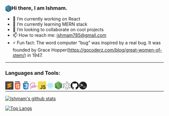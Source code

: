 ### Hi there,<img align="left" alt="Sublime Text" width="20px" src="https://raw.githubusercontent.com/IshmamR/IshmamR/master/imgs/electrode.png" /> I am Ishmam.

<!--
**IshmamR/IshmamR** is a ✨ _special_ ✨ repository because its `README.md` (this file) appears on your GitHub profile.

Here are some ideas to get you started:
-->
- 🔭 I’m currently working on React
- 🌱 I’m currently learning MERN stack
- 👯 I’m looking to collaborate on cool projects
- 📫 How to reach me: ishmam785@gmail.com
- ⚡ Fun fact: The word computer “bug” was inspired by a real bug. It was founded by Grace Hopper(https://gocoderz.com/blog/great-women-of-stem/) in 1947.
<!-- 
- 🤔 I’m looking for help with ...
- 💬 Ask me about ...
- 😄 Pronouns: ...
-->
---

### Languages and Tools:

<img align="left" alt="Sublime Text" width="26px" src="https://raw.githubusercontent.com/github/explore/80688e429a7d4ef2fca1e82350fe8e3517d3494d/topics/sublime-text/sublime-text.png" />
<img align="left" alt="HTML5" width="26px" src="https://raw.githubusercontent.com/github/explore/80688e429a7d4ef2fca1e82350fe8e3517d3494d/topics/html/html.png" />
<img align="left" alt="CSS3" width="26px" src="https://raw.githubusercontent.com/github/explore/80688e429a7d4ef2fca1e82350fe8e3517d3494d/topics/css/css.png" />
<img align="left" alt="Sass" width="26px" src="https://raw.githubusercontent.com/github/explore/80688e429a7d4ef2fca1e82350fe8e3517d3494d/topics/sass/sass.png" />
<img align="left" alt="JavaScript" width="26px" src="https://raw.githubusercontent.com/github/explore/80688e429a7d4ef2fca1e82350fe8e3517d3494d/topics/javascript/javascript.png" />
<img align="left" alt="React" width="26px" src="https://raw.githubusercontent.com/github/explore/80688e429a7d4ef2fca1e82350fe8e3517d3494d/topics/react/react.png" />
<img align="left" alt="Node.js" width="26px" src="https://raw.githubusercontent.com/github/explore/80688e429a7d4ef2fca1e82350fe8e3517d3494d/topics/nodejs/nodejs.png" />
<img align="left" alt="ElectronJS" width="26px" src="https://raw.githubusercontent.com/github/explore/80688e429a7d4ef2fca1e82350fe8e3517d3494d/topics/electron/electron.png" />
<img align="left" alt="GitHub" width="26px" src="https://raw.githubusercontent.com/github/explore/78df643247d429f6cc873026c0622819ad797942/topics/github/github.png" />
<img align="left" alt="Terminal" width="26px" src="https://raw.githubusercontent.com/github/explore/80688e429a7d4ef2fca1e82350fe8e3517d3494d/topics/terminal/terminal.png" />
<br />

---

[![Ishmam's github stats](https://github-readme-stats.vercel.app/api?username=IshmamR&show_icons=true&theme=react)](https://github.com/IshmamR/)

[![Top Langs](https://github-readme-stats.vercel.app/api/top-langs/?username=IshmamR&layout=compact&theme=react)](https://github.com/IshmamR?tab=repositories)

<!--
<a href="https://github.com/IshmamR/">
  <img align="center" src="https://github-readme-stats.vercel.app/api/pin/?username=IshmamR&repo=REPO" />
</a>
<a href="https://github.com/IshmamR?tab=repositories">
  <img align="center" src="https://github-readme-stats.vercel.app/api/pin/?username=IshmamR&repo=REPO" />
</a>
-->
